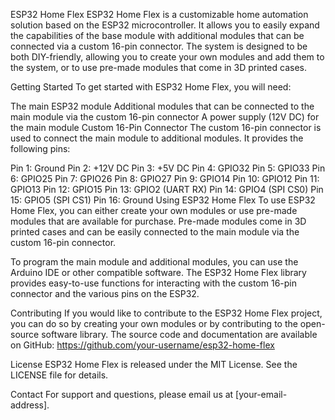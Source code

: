 ESP32 Home Flex
ESP32 Home Flex is a customizable home automation solution based on the ESP32 microcontroller. It allows you to easily expand the capabilities of the base module with additional modules that can be connected via a custom 16-pin connector. The system is designed to be both DIY-friendly, allowing you to create your own modules and add them to the system, or to use pre-made modules that come in 3D printed cases.

Getting Started
To get started with ESP32 Home Flex, you will need:

The main ESP32 module
Additional modules that can be connected to the main module via the custom 16-pin connector
A power supply (12V DC) for the main module
Custom 16-Pin Connector
The custom 16-pin connector is used to connect the main module to additional modules. It provides the following pins:

Pin 1: Ground
Pin 2: +12V DC
Pin 3: +5V DC
Pin 4: GPIO32
Pin 5: GPIO33
Pin 6: GPIO25
Pin 7: GPIO26
Pin 8: GPIO27
Pin 9: GPIO14
Pin 10: GPIO12
Pin 11: GPIO13
Pin 12: GPIO15
Pin 13: GPIO2 (UART RX)
Pin 14: GPIO4 (SPI CS0)
Pin 15: GPIO5 (SPI CS1)
Pin 16: Ground
Using ESP32 Home Flex
To use ESP32 Home Flex, you can either create your own modules or use pre-made modules that are available for purchase. Pre-made modules come in 3D printed cases and can be easily connected to the main module via the custom 16-pin connector.

To program the main module and additional modules, you can use the Arduino IDE or other compatible software. The ESP32 Home Flex library provides easy-to-use functions for interacting with the custom 16-pin connector and the various pins on the ESP32.

Contributing
If you would like to contribute to the ESP32 Home Flex project, you can do so by creating your own modules or by contributing to the open-source software library. The source code and documentation are available on GitHub: https://github.com/your-username/esp32-home-flex

License
ESP32 Home Flex is released under the MIT License. See the LICENSE file for details.

Contact
For support and questions, please email us at [your-email-address].
